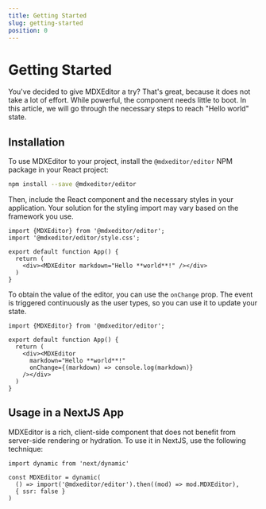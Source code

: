 ```yaml
---
title: Getting Started
slug: getting-started
position: 0
---
```


# Getting Started

You've decided to give MDXEditor a try? That's great, because it does not take a lot of effort. While powerful, the component needs little to boot. In this article, we will go through the necessary steps to reach "Hello world" state.

## Installation

To use MDXEditor to your project, install the `@mdxeditor/editor` NPM package in your React project:

```sh
npm install --save @mdxeditor/editor
```

Then, include the React component and the necessary styles in your application. Your solution for the styling import may vary based on the framework you use. 

```tsx
import {MDXEditor} from '@mdxeditor/editor';
import '@mdxeditor/editor/style.css';

export default function App() {
  return (
    <div><MDXEditor markdown="Hello **world**!" /></div>
  )
}
```

To obtain the value of the editor, you can use the `onChange` prop. The event is triggered continuously as the user types, so you can use it to update your state.

```tsx
import {MDXEditor} from '@mdxeditor/editor';

export default function App() {
  return (
    <div><MDXEditor 
      markdown="Hello **world**!" 
      onChange={(markdown) => console.log(markdown)} 
    /></div>
  )
}
```

## Usage in a NextJS App

MDXEditor is a rich, client-side component that does not benefit from server-side rendering or hydration. To use it in NextJS, use the following technique:

```tsx
import dynamic from 'next/dynamic'

const MDXEditor = dynamic(
  () => import('@mdxeditor/editor').then((mod) => mod.MDXEditor), 
  { ssr: false }
)
```

